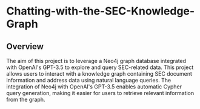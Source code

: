 # Chatting-with-the-SEC-Knowledge-Graph
## Overview
The aim of this project is to leverage a Neo4j graph database integrated with OpenAI's GPT-3.5 to explore and query SEC-related data. This project allows users to interact with a knowledge graph containing SEC document information and address data using natural language queries. The integration of Neo4j with OpenAI's GPT-3.5 enables automatic Cypher query generation, making it easier for users to retrieve relevant information from the graph.

